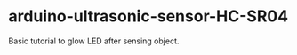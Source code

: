 # arduino-ultrasonic-sensor-HC-SR04	                                       
Basic tutorial to glow LED after sensing object.
